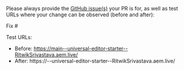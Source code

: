 Please always provide the [GitHub issue(s)](../issues) your PR is for, as well as test URLs where your change can be observed (before and after):

Fix #<gh-issue-id>

Test URLs:
- Before: https://main--universal-editor-starter--RitwikSrivastava.aem.live/
- After: https://<branch>--universal-editor-starter--RitwikSrivastava.aem.live/
